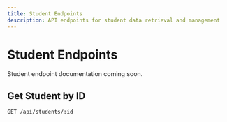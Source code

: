 ```yaml
---
title: Student Endpoints
description: API endpoints for student data retrieval and management
---
```


# Student Endpoints

Student endpoint documentation coming soon.

## Get Student by ID

```
GET /api/students/:id
```
